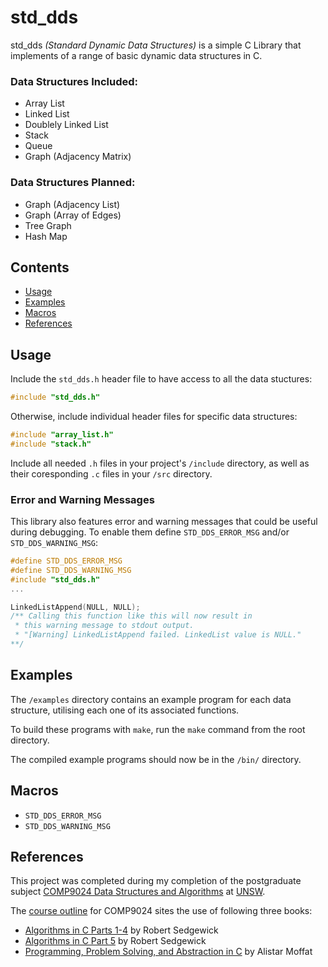 # std_dds
std_dds _(Standard Dynamic Data Structures)_ is a simple C Library that
implements of a range of basic dynamic data structures in C.

### Data Structures Included:
- Array List
- Linked List
- Doublely Linked List
- Stack
- Queue
- Graph (Adjacency Matrix)

### Data Structures Planned:
- Graph (Adjacency List)
- Graph (Array of Edges)
- Tree Graph
- Hash Map

## Contents

- [Usage](#usage)
- [Examples](#examples)
- [Macros](#macros)
- [References](#references)

## Usage

Include the `std_dds.h` header file to have access to all the data stuctures:
```c
#include "std_dds.h"
```

Otherwise, include individual header files for specific data structures:
```c
#include "array_list.h"
#include "stack.h"
```
Include all needed `.h` files in your project's `/include` directory, as well as
their coresponding `.c` files in your `/src` directory.

### Error and Warning Messages

This library also features error and warning messages that could be useful
during debugging. To enable them define `STD_DDS_ERROR_MSG` and/or 
`STD_DDS_WARNING_MSG`:
```c
#define STD_DDS_ERROR_MSG
#define STD_DDS_WARNING_MSG
#include "std_dds.h"
...

LinkedListAppend(NULL, NULL);
/** Calling this function like this will now result in 
 * this warning message to stdout output.
 * "[Warning] LinkedListAppend failed. LinkedList value is NULL." 
**/
```

## Examples

The `/examples` directory contains an example program for each data structure,
utilising each one of its associated functions.

To build these programs with `make`, run the `make` command from the root
directory.

The compiled example programs should now be in the `/bin/` directory.

## Macros

- `STD_DDS_ERROR_MSG`
- `STD_DDS_WARNING_MSG`

## References

This project was completed during my completion of the postgraduate subject 
[COMP9024 Data Structures and Algorithms](https://www.handbook.unsw.edu.au/postgraduate/courses/2025/comp9024) 
at [UNSW](https://www.unsw.edu.au/).

The [course outline](https://www.unsw.edu.au/course-outlines/course-outline#courseCode=COMP9024&year=2025) 
for COMP9024 sites the use of following three books: 
- [Algorithms in C Parts 1-4](https://www.oreilly.com/library/view/algorithms-in-c/9780768685312/) by Robert Sedgewick 
- [Algorithms in C Part 5](https://www.oreilly.com/library/view/algorithms-in-c/9780768685329/) by Robert Sedgewick 
- [Programming, Problem Solving, and Abstraction in C](https://www.pearson.com/en-au/subject-catalog/p/programming-problem-solving-and-abstraction-with-c-pearson-original-edition/P200000008355/9781486010974) by Alistar Moffat 
